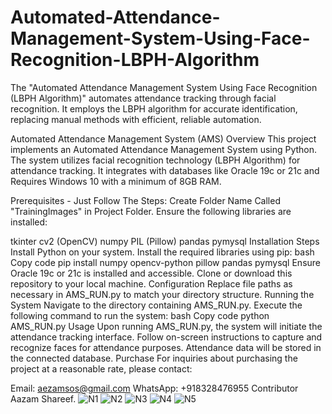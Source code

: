 # Automated-Attendance-Management-System-Using-Face-Recognition-LBPH-Algorithm
The "Automated Attendance Management System Using Face Recognition (LBPH Algorithm)" automates attendance tracking through facial recognition. It employs the LBPH algorithm for accurate identification, replacing manual methods with efficient, reliable automation.

Automated Attendance Management System (AMS)
Overview
This project implements an Automated Attendance Management System using Python. The system utilizes facial recognition technology (LBPH Algorithm) for attendance tracking. 
It integrates with databases like Oracle 19c or 21c and
Requires Windows 10 with a minimum of 8GB RAM.

Prerequisites - Just Follow The Steps:
Create Folder Name Called "TrainingImages" in Project Folder.
Ensure the following libraries are installed:

tkinter
cv2 (OpenCV)
numpy
PIL (Pillow)
pandas
pymysql
Installation Steps
Install Python on your system.
Install the required libraries using pip:
bash
Copy code
pip install numpy opencv-python pillow pandas pymysql
Ensure Oracle 19c or 21c is installed and accessible.
Clone or download this repository to your local machine.
Configuration
Replace file paths as necessary in AMS_RUN.py to match your directory structure.
Running the System
Navigate to the directory containing AMS_RUN.py.
Execute the following command to run the system:
bash
Copy code
python AMS_RUN.py
Usage
Upon running AMS_RUN.py, the system will initiate the attendance tracking interface.
Follow on-screen instructions to capture and recognize faces for attendance purposes.
Attendance data will be stored in the connected database.
Purchase
For inquiries about purchasing the project at a reasonable rate, please contact:

Email: aezamsos@gmail.com
WhatsApp: +918328476955
Contributor
Aazam Shareef.
![N1](https://github.com/aezamsos/Automated-Attendance-Management-System-Using-Face-Recognition-LBPH-Algorithm/assets/120459990/6bee64a9-fed7-4fa6-a863-5141ad806284)
![N2](https://github.com/aezamsos/Automated-Attendance-Management-System-Using-Face-Recognition-LBPH-Algorithm/assets/120459990/e98484a9-c466-4a45-b21c-35bd1d9e6487)
![N3](https://github.com/aezamsos/Automated-Attendance-Management-System-Using-Face-Recognition-LBPH-Algorithm/assets/120459990/e744ba59-2342-49f3-b40c-d4d94c0d41b5)
![N4](https://github.com/aezamsos/Automated-Attendance-Management-System-Using-Face-Recognition-LBPH-Algorithm/assets/120459990/f376cb04-0745-412a-b8e2-0afc77b185ae)
![N5](https://github.com/aezamsos/Automated-Attendance-Management-System-Using-Face-Recognition-LBPH-Algorithm/assets/120459990/092140fe-fc7f-4e34-9bf0-fb04f3cc6e9b)


